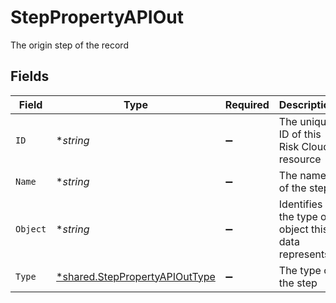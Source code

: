# StepPropertyAPIOut

The origin step of the record


## Fields

| Field                                                                           | Type                                                                            | Required                                                                        | Description                                                                     | Example                                                                         |
| ------------------------------------------------------------------------------- | ------------------------------------------------------------------------------- | ------------------------------------------------------------------------------- | ------------------------------------------------------------------------------- | ------------------------------------------------------------------------------- |
| `ID`                                                                            | **string*                                                                       | :heavy_minus_sign:                                                              | The unique ID of this Risk Cloud resource                                       | a1b2c3d4                                                                        |
| `Name`                                                                          | **string*                                                                       | :heavy_minus_sign:                                                              | The name of the step                                                            | Identify Risk                                                                   |
| `Object`                                                                        | **string*                                                                       | :heavy_minus_sign:                                                              | Identifies the type of object this data represents                              | step                                                                            |
| `Type`                                                                          | [*shared.StepPropertyAPIOutType](../../models/shared/steppropertyapiouttype.md) | :heavy_minus_sign:                                                              | The type of the step                                                            | ORIGIN                                                                          |